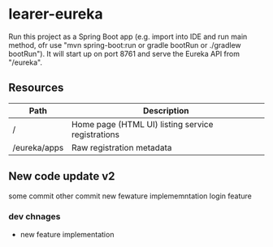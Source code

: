 # learer-eureka

Run this project as a Spring Boot app (e.g. import into IDE and run
main method, ofr use "mvn spring-boot:run or gradle bootRun or ./gradlew bootRun"). It will start up on port
8761 and serve the Eureka API from "/eureka".

## Resources

| Path             | Description  |
|------------------|--------------|
| /                        | Home page (HTML UI) listing service registrations          |
| /eureka/apps         | Raw registration metadata |


## New code update v2
some commit
other commit
new fewature implememntation
login feature

### dev chnages

* new feature implementation